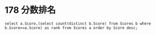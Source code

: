 # 178 分数排名

```mysql
select a.Score,(select count(distinct b.Score) from Scores b where b.Score>=a.Score) as rank from Scores a order by Score desc;  
```